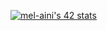 <a  href="https://github.com/oakoudad/badge42"><img src="https://badge.mediaplus.ma/black/mel-aini" alt="mel-aini's 42 stats" /></a>
<div style="display: none;">
  <h1>Skills : </h1>
  <img align="center" height="100" src="https://github.com/mel-aini/mel-aini/assets/116949877/b665cffb-c733-417c-a4a5-e012d965c73c"></img>
  <img align="center" height="100" src="https://github.com/mel-aini/mel-aini/assets/116949877/bdf37ed5-0fbd-48d6-801b-f7aa7e7d61a7"></img>
  <img align="center" height="100" src="https://github.com/mel-aini/mel-aini/assets/116949877/3a6c5c69-1239-48a8-b149-b139199782e7"></img>
</div>
